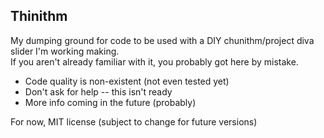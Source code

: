 ## Thinithm

My dumping ground for code to be used with a DIY chunithm/project diva slider I'm working making.  
If you aren't already familiar with it, you probably got here by mistake.

* Code quality is non-existent (not even tested yet)
* Don't ask for help -- this isn't ready
* More info coming in the future (probably)

For now, MIT license (subject to change for future versions)